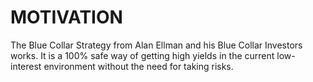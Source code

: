 # MOTIVATION
The Blue Collar Strategy from Alan Ellman and his Blue Collar Investors works. It is a 100% safe way of getting high yields in the current low-interest environment without the need for taking risks. 
